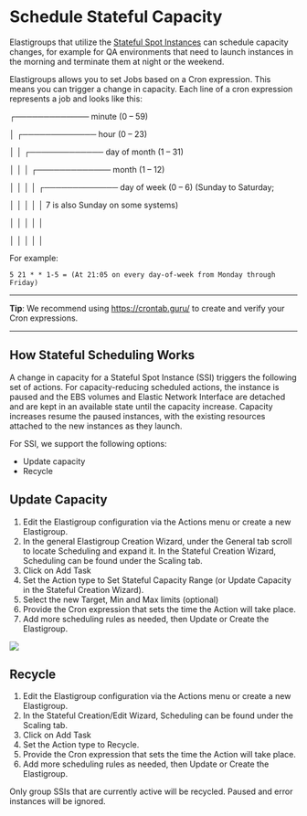 # Schedule Stateful Capacity

Elastigroups that utilize the [Stateful Spot Instances](elastigroup/features/stateful-instance/stateful-instances.md) can schedule capacity changes, for example for QA environments that need to launch instances in the morning and terminate them at night or the weekend.

Elastigroups allows you to set Jobs based on a Cron expression. This means you can trigger a change in capacity. Each line of a cron expression represents a job and looks like this:

┌───────────── minute (0 – 59)

│ ┌───────────── hour (0 – 23)

│ │ ┌───────────── day of month (1 – 31)

│ │ │ ┌───────────── month (1 – 12)

│ │ │ │ ┌───────────── day of week (0 – 6) (Sunday to Saturday;

│ │ │ │ │ 7 is also Sunday on some systems)

│ │ │ │ │

│ │ │ │ │

For example:

`5 21 * * 1-5 = (At 21:05 on every day-of-week from Monday through Friday)`

---
**Tip**: We recommend using https://crontab.guru/ to create and verify your Cron expressions.

---

## How Stateful Scheduling Works

A change in capacity for a Stateful Spot Instance (SSI) triggers the following set of actions. For capacity-reducing scheduled actions, the instance is paused and the EBS volumes and Elastic Network Interface are detached and are kept in an available state until the capacity increase. Capacity increases resume the paused instances, with the existing resources attached to the new instances as they launch.

For SSI, we support the following options:
* Update capacity
* Recycle

## Update Capacity
1. Edit the Elastigroup configuration via the Actions menu or create a new Elastigroup.
2. In the general Elastigroup Creation Wizard, under the General tab scroll to locate Scheduling and expand it. In the Stateful Creation Wizard, Scheduling can be found under the Scaling tab.
3. Click on Add Task
4. Set the Action type to Set Stateful Capacity Range (or Update Capacity in the Stateful Creation Wizard).
5. Select the new Target, Min and Max limits (optional)
6. Provide the Cron expression that sets the time the Action will take place.
7. Add more scheduling rules as needed, then Update or Create the Elastigroup.

<img src="/elastigroup/_media/stateful-schedulecapacity-01.png" />

## Recycle

1. Edit the Elastigroup configuration via the Actions menu or create a new Elastigroup.
2. In the Stateful Creation/Edit Wizard, Scheduling can be found under the Scaling tab.
3. Click on Add Task
4. Set the Action type to Recycle.
5. Provide the Cron expression that sets the time the Action will take place.
6. Add more scheduling rules as needed, then Update or Create the Elastigroup.

Only group SSIs that are currently active will be recycled. Paused and error instances will be ignored.
